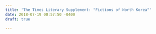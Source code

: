 ```yaml
---
title: 'The Times Literary Supplement: "Fictions of North Korea"'
date: 2018-07-19 00:57:50 -0400
draft: true

---
```

